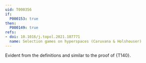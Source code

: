 ```yaml
---
uid: T000356
if:
  P000153: true
then:
  P000149: true
refs:
- doi: 10.1016/j.topol.2021.107771
  name: Selection games on hyperspaces (Caruvana & Holshouser)
---
```


Evident from the definitions and similar to the proof of {T140}.